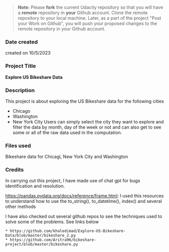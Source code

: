 >**Note**: Please **fork** the current Udacity repository so that you will have a **remote** repository in **your** Github account. Clone the remote repository to your local machine. Later, as a part of the project "Post your Work on Github", you will push your proposed changes to the remote repository in your Github account.

### Date created
created on 10/5/2023

### Project Title
**Explore US Bikeshare Data**

### Description
This project is about exploring the US Bikeshare data for the following cities
* Chicago
* Washington
* New York City
Users can simply select the city they want to explore and filter the data by month, day of the week or not and can also get to see some or all of the raw data used in the computation.

### Files used
Bikeshare data for Chicagi, New York City and Washington

### Credits

In carrying out this project, I have made use of chat gpt for bugs identification and resolution.

https://pandas.pydata.org/docs/reference/frame.html: I used this resources to understand how to use the to_string(), to_datetime(), index()  and several other methods

I have also checked out several github repos to see the techniques used to solve some of the problems. See links below

	* https://github.com/khaledimad/Explore-US-Bikeshare-Data/blob/master/bikeshare_2.py
	* https://github.com/Aritra96/bikeshare-project/blob/master/bikeshare.py
 

